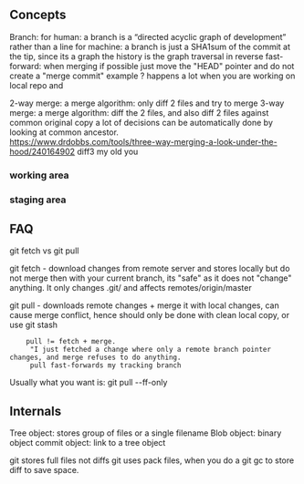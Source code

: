 
## Concepts
Branch: for human: a branch is a “directed acyclic graph of development” rather than a line
        for machine: a branch is just a SHA1sum of the commit at the tip, since its a graph the history is the graph traversal in reverse
fast-forward: when merging if possible just move the "HEAD" pointer and do not create a "merge commit"
            example ?
            happens a lot when you are working on local repo and 

2-way merge: a merge algorithm: only diff 2 files and try to merge
3-way merge: a merge algorithm: diff the 2 files, and also diff 2 files against common original copy
             a lot of decisions can be automatically done by looking at common ancestor.        
            https://www.drdobbs.com/tools/three-way-merging-a-look-under-the-hood/240164902
            diff3 my old you



### working area
### staging area

## FAQ
git fetch vs git pull

git fetch - download changes from remote server and stores locally but do not merge then with your current branch, its "safe" as it does not "change" anything.
            It only changes .git/ and affects remotes/origin/master

git pull - downloads remote changes + merge it with local changes, can cause merge conflict,
           hence should only be done with clean local copy, or use git stash

        pull != fetch + merge.
         "I just fetched a change where only a remote branch pointer changes, and merge refuses to do anything. 
         pull fast-forwards my tracking branch
Usually what you want is:
  git pull --ff-only

## Internals  
Tree object: stores group of files or a single filename
Blob object: binary object
commit object: link to a tree object

git stores full files not diffs
git uses pack files, when you do a git gc to store diff to save space.